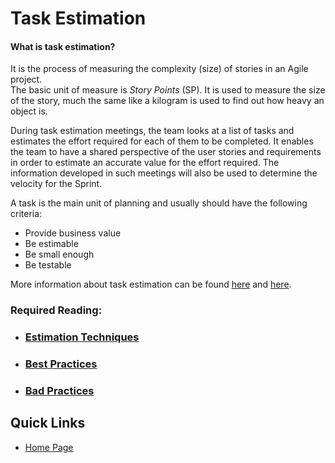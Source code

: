 # Task Estimation

#### What is task estimation?

It is the process of measuring the complexity (size) of stories in an Agile project.  
The basic unit of measure is *Story Points* (SP). It is used to measure the size of the story, much the same like a kilogram is used to find out how heavy an object is.

During task estimation meetings, the team looks at a list of tasks and estimates the effort required for each of them to be completed. It enables the team to have a shared perspective of the user stories and requirements in order to estimate an accurate value for the effort required. The information developed in such meetings will also be used to determine the velocity for the Sprint.

A task is the main unit of planning and usually should have the following criteria:
* Provide business value
* Be estimable
* Be small enough
* Be testable

More information about task estimation can be found [here](http://blog.scrumstudy.com/how-do-scrum-teams-estimate-tasks-in-a-project/) and [here](https://resources.collab.net/agile-101/feature-estimation-of-user-stories).

### Required Reading:
* ### [Estimation Techniques](../TaskEstimation/EstimationTechniques.md)
* ### [Best Practices](BestPractices.md)
* ### [Bad Practices](BadPractices.md)

## Quick Links
  * [Home Page](../README.md)